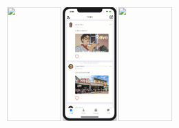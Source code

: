 <img src= "userprofile.gif" width="125" height="265" />
<img src= "chatdemo.gif" width="125" height="265" />
<img src= "discover.gif" width="125" height="265" />
